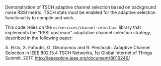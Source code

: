 Demonstration of TSCH adaptive channel selection based on background noise RSSI metric.
TSCH stats must be enabled for the adaptive selection functionality to compile and work.

This code relies on the `os/services/channel-selection` library that implements
the "RSSI upstream" adaptative channel selection strategy, described in the following paper:

A. Elsts, X. Fafoutis, G. Oikonomou and R. Piechocki. Adaptive Channel Selection in IEEE 802.15.4 TSCH Networks, 1st Global Internet of Things Summit, 2017.
http://ieeexplore.ieee.org/document/8016246/